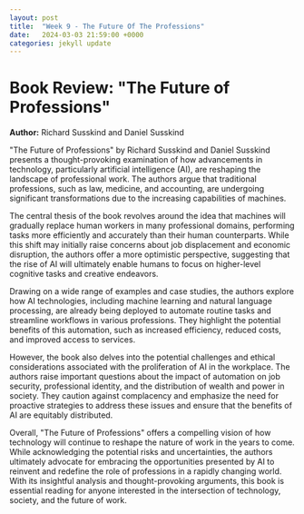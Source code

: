 ```yaml
---
layout: post
title:  "Week 9 - The Future Of The Professions"
date:   2024-03-03 21:59:00 +0000
categories: jekyll update
---
```


# Book Review: "The Future of Professions"

**Author:** Richard Susskind and Daniel Susskind

"The Future of Professions" by Richard Susskind and Daniel Susskind presents a thought-provoking examination of how advancements in technology, particularly artificial intelligence (AI), are reshaping the landscape of professional work. The authors argue that traditional professions, such as law, medicine, and accounting, are undergoing significant transformations due to the increasing capabilities of machines.

The central thesis of the book revolves around the idea that machines will gradually replace human workers in many professional domains, performing tasks more efficiently and accurately than their human counterparts. While this shift may initially raise concerns about job displacement and economic disruption, the authors offer a more optimistic perspective, suggesting that the rise of AI will ultimately enable humans to focus on higher-level cognitive tasks and creative endeavors.

Drawing on a wide range of examples and case studies, the authors explore how AI technologies, including machine learning and natural language processing, are already being deployed to automate routine tasks and streamline workflows in various professions. They highlight the potential benefits of this automation, such as increased efficiency, reduced costs, and improved access to services.

However, the book also delves into the potential challenges and ethical considerations associated with the proliferation of AI in the workplace. The authors raise important questions about the impact of automation on job security, professional identity, and the distribution of wealth and power in society. They caution against complacency and emphasize the need for proactive strategies to address these issues and ensure that the benefits of AI are equitably distributed.

Overall, "The Future of Professions" offers a compelling vision of how technology will continue to reshape the nature of work in the years to come. While acknowledging the potential risks and uncertainties, the authors ultimately advocate for embracing the opportunities presented by AI to reinvent and redefine the role of professions in a rapidly changing world. With its insightful analysis and thought-provoking arguments, this book is essential reading for anyone interested in the intersection of technology, society, and the future of work.